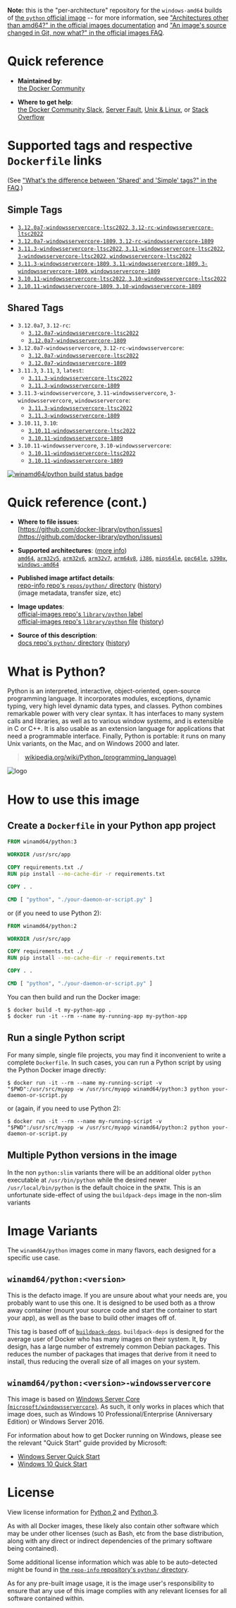 <!--

********************************************************************************

WARNING:

    DO NOT EDIT "python/README.md"

    IT IS AUTO-GENERATED

    (from the other files in "python/" combined with a set of templates)

********************************************************************************

-->

**Note:** this is the "per-architecture" repository for the `windows-amd64` builds of [the `python` official image](https://hub.docker.com/_/python) -- for more information, see ["Architectures other than amd64?" in the official images documentation](https://github.com/docker-library/official-images#architectures-other-than-amd64) and ["An image's source changed in Git, now what?" in the official images FAQ](https://github.com/docker-library/faq#an-images-source-changed-in-git-now-what).

# Quick reference

-	**Maintained by**:  
	[the Docker Community](https://github.com/docker-library/python)

-	**Where to get help**:  
	[the Docker Community Slack](https://dockr.ly/comm-slack), [Server Fault](https://serverfault.com/help/on-topic), [Unix & Linux](https://unix.stackexchange.com/help/on-topic), or [Stack Overflow](https://stackoverflow.com/help/on-topic)

# Supported tags and respective `Dockerfile` links

(See ["What's the difference between 'Shared' and 'Simple' tags?" in the FAQ](https://github.com/docker-library/faq#whats-the-difference-between-shared-and-simple-tags).)

## Simple Tags

-	[`3.12.0a7-windowsservercore-ltsc2022`, `3.12-rc-windowsservercore-ltsc2022`](https://github.com/docker-library/python/blob/b89beeabaf2aaa8e2507a67a8e2b7f0f3fcac6ce/3.12-rc/windows/windowsservercore-ltsc2022/Dockerfile)
-	[`3.12.0a7-windowsservercore-1809`, `3.12-rc-windowsservercore-1809`](https://github.com/docker-library/python/blob/b89beeabaf2aaa8e2507a67a8e2b7f0f3fcac6ce/3.12-rc/windows/windowsservercore-1809/Dockerfile)
-	[`3.11.3-windowsservercore-ltsc2022`, `3.11-windowsservercore-ltsc2022`, `3-windowsservercore-ltsc2022`, `windowsservercore-ltsc2022`](https://github.com/docker-library/python/blob/e730c629591d925f7502caeec840c033a19c7cb5/3.11/windows/windowsservercore-ltsc2022/Dockerfile)
-	[`3.11.3-windowsservercore-1809`, `3.11-windowsservercore-1809`, `3-windowsservercore-1809`, `windowsservercore-1809`](https://github.com/docker-library/python/blob/e730c629591d925f7502caeec840c033a19c7cb5/3.11/windows/windowsservercore-1809/Dockerfile)
-	[`3.10.11-windowsservercore-ltsc2022`, `3.10-windowsservercore-ltsc2022`](https://github.com/docker-library/python/blob/ea370b5e2b44af9837ca7634f34c4e3a5c9067fc/3.10/windows/windowsservercore-ltsc2022/Dockerfile)
-	[`3.10.11-windowsservercore-1809`, `3.10-windowsservercore-1809`](https://github.com/docker-library/python/blob/ea370b5e2b44af9837ca7634f34c4e3a5c9067fc/3.10/windows/windowsservercore-1809/Dockerfile)

## Shared Tags

-	`3.12.0a7`, `3.12-rc`:
	-	[`3.12.0a7-windowsservercore-ltsc2022`](https://github.com/docker-library/python/blob/b89beeabaf2aaa8e2507a67a8e2b7f0f3fcac6ce/3.12-rc/windows/windowsservercore-ltsc2022/Dockerfile)
	-	[`3.12.0a7-windowsservercore-1809`](https://github.com/docker-library/python/blob/b89beeabaf2aaa8e2507a67a8e2b7f0f3fcac6ce/3.12-rc/windows/windowsservercore-1809/Dockerfile)
-	`3.12.0a7-windowsservercore`, `3.12-rc-windowsservercore`:
	-	[`3.12.0a7-windowsservercore-ltsc2022`](https://github.com/docker-library/python/blob/b89beeabaf2aaa8e2507a67a8e2b7f0f3fcac6ce/3.12-rc/windows/windowsservercore-ltsc2022/Dockerfile)
	-	[`3.12.0a7-windowsservercore-1809`](https://github.com/docker-library/python/blob/b89beeabaf2aaa8e2507a67a8e2b7f0f3fcac6ce/3.12-rc/windows/windowsservercore-1809/Dockerfile)
-	`3.11.3`, `3.11`, `3`, `latest`:
	-	[`3.11.3-windowsservercore-ltsc2022`](https://github.com/docker-library/python/blob/e730c629591d925f7502caeec840c033a19c7cb5/3.11/windows/windowsservercore-ltsc2022/Dockerfile)
	-	[`3.11.3-windowsservercore-1809`](https://github.com/docker-library/python/blob/e730c629591d925f7502caeec840c033a19c7cb5/3.11/windows/windowsservercore-1809/Dockerfile)
-	`3.11.3-windowsservercore`, `3.11-windowsservercore`, `3-windowsservercore`, `windowsservercore`:
	-	[`3.11.3-windowsservercore-ltsc2022`](https://github.com/docker-library/python/blob/e730c629591d925f7502caeec840c033a19c7cb5/3.11/windows/windowsservercore-ltsc2022/Dockerfile)
	-	[`3.11.3-windowsservercore-1809`](https://github.com/docker-library/python/blob/e730c629591d925f7502caeec840c033a19c7cb5/3.11/windows/windowsservercore-1809/Dockerfile)
-	`3.10.11`, `3.10`:
	-	[`3.10.11-windowsservercore-ltsc2022`](https://github.com/docker-library/python/blob/ea370b5e2b44af9837ca7634f34c4e3a5c9067fc/3.10/windows/windowsservercore-ltsc2022/Dockerfile)
	-	[`3.10.11-windowsservercore-1809`](https://github.com/docker-library/python/blob/ea370b5e2b44af9837ca7634f34c4e3a5c9067fc/3.10/windows/windowsservercore-1809/Dockerfile)
-	`3.10.11-windowsservercore`, `3.10-windowsservercore`:
	-	[`3.10.11-windowsservercore-ltsc2022`](https://github.com/docker-library/python/blob/ea370b5e2b44af9837ca7634f34c4e3a5c9067fc/3.10/windows/windowsservercore-ltsc2022/Dockerfile)
	-	[`3.10.11-windowsservercore-1809`](https://github.com/docker-library/python/blob/ea370b5e2b44af9837ca7634f34c4e3a5c9067fc/3.10/windows/windowsservercore-1809/Dockerfile)

[![winamd64/python build status badge](https://img.shields.io/jenkins/s/https/doi-janky.infosiftr.net/job/multiarch/job/windows-amd64/job/python.svg?label=winamd64/python%20%20build%20job)](https://doi-janky.infosiftr.net/job/multiarch/job/windows-amd64/job/python/)

# Quick reference (cont.)

-	**Where to file issues**:  
	[https://github.com/docker-library/python/issues](https://github.com/docker-library/python/issues)

-	**Supported architectures**: ([more info](https://github.com/docker-library/official-images#architectures-other-than-amd64))  
	[`amd64`](https://hub.docker.com/r/amd64/python/), [`arm32v5`](https://hub.docker.com/r/arm32v5/python/), [`arm32v6`](https://hub.docker.com/r/arm32v6/python/), [`arm32v7`](https://hub.docker.com/r/arm32v7/python/), [`arm64v8`](https://hub.docker.com/r/arm64v8/python/), [`i386`](https://hub.docker.com/r/i386/python/), [`mips64le`](https://hub.docker.com/r/mips64le/python/), [`ppc64le`](https://hub.docker.com/r/ppc64le/python/), [`s390x`](https://hub.docker.com/r/s390x/python/), [`windows-amd64`](https://hub.docker.com/r/winamd64/python/)

-	**Published image artifact details**:  
	[repo-info repo's `repos/python/` directory](https://github.com/docker-library/repo-info/blob/master/repos/python) ([history](https://github.com/docker-library/repo-info/commits/master/repos/python))  
	(image metadata, transfer size, etc)

-	**Image updates**:  
	[official-images repo's `library/python` label](https://github.com/docker-library/official-images/issues?q=label%3Alibrary%2Fpython)  
	[official-images repo's `library/python` file](https://github.com/docker-library/official-images/blob/master/library/python) ([history](https://github.com/docker-library/official-images/commits/master/library/python))

-	**Source of this description**:  
	[docs repo's `python/` directory](https://github.com/docker-library/docs/tree/master/python) ([history](https://github.com/docker-library/docs/commits/master/python))

# What is Python?

Python is an interpreted, interactive, object-oriented, open-source programming language. It incorporates modules, exceptions, dynamic typing, very high level dynamic data types, and classes. Python combines remarkable power with very clear syntax. It has interfaces to many system calls and libraries, as well as to various window systems, and is extensible in C or C++. It is also usable as an extension language for applications that need a programmable interface. Finally, Python is portable: it runs on many Unix variants, on the Mac, and on Windows 2000 and later.

> [wikipedia.org/wiki/Python_(programming_language)](https://en.wikipedia.org/wiki/Python_%28programming_language%29)

![logo](https://raw.githubusercontent.com/docker-library/docs/01c12653951b2fe592c1f93a13b4e289ada0e3a1/python/logo.png)

# How to use this image

## Create a `Dockerfile` in your Python app project

```dockerfile
FROM winamd64/python:3

WORKDIR /usr/src/app

COPY requirements.txt ./
RUN pip install --no-cache-dir -r requirements.txt

COPY . .

CMD [ "python", "./your-daemon-or-script.py" ]
```

or (if you need to use Python 2):

```dockerfile
FROM winamd64/python:2

WORKDIR /usr/src/app

COPY requirements.txt ./
RUN pip install --no-cache-dir -r requirements.txt

COPY . .

CMD [ "python", "./your-daemon-or-script.py" ]
```

You can then build and run the Docker image:

```console
$ docker build -t my-python-app .
$ docker run -it --rm --name my-running-app my-python-app
```

## Run a single Python script

For many simple, single file projects, you may find it inconvenient to write a complete `Dockerfile`. In such cases, you can run a Python script by using the Python Docker image directly:

```console
$ docker run -it --rm --name my-running-script -v "$PWD":/usr/src/myapp -w /usr/src/myapp winamd64/python:3 python your-daemon-or-script.py
```

or (again, if you need to use Python 2):

```console
$ docker run -it --rm --name my-running-script -v "$PWD":/usr/src/myapp -w /usr/src/myapp winamd64/python:2 python your-daemon-or-script.py
```

## Multiple Python versions in the image

In the non `python:slim` variants there will be an additional older `python` executable at `/usr/bin/python` while the desired newer `/usr/local/bin/python` is the default choice in the `$PATH`. This is an unfortunate side-effect of using the `buildpack-deps` image in the non-slim variants

# Image Variants

The `winamd64/python` images come in many flavors, each designed for a specific use case.

## `winamd64/python:<version>`

This is the defacto image. If you are unsure about what your needs are, you probably want to use this one. It is designed to be used both as a throw away container (mount your source code and start the container to start your app), as well as the base to build other images off of.

This tag is based off of [`buildpack-deps`](https://hub.docker.com/_/buildpack-deps/). `buildpack-deps` is designed for the average user of Docker who has many images on their system. It, by design, has a large number of extremely common Debian packages. This reduces the number of packages that images that derive from it need to install, thus reducing the overall size of all images on your system.

## `winamd64/python:<version>-windowsservercore`

This image is based on [Windows Server Core (`microsoft/windowsservercore`)](https://hub.docker.com/r/microsoft/windowsservercore/). As such, it only works in places which that image does, such as Windows 10 Professional/Enterprise (Anniversary Edition) or Windows Server 2016.

For information about how to get Docker running on Windows, please see the relevant "Quick Start" guide provided by Microsoft:

-	[Windows Server Quick Start](https://msdn.microsoft.com/en-us/virtualization/windowscontainers/quick_start/quick_start_windows_server)
-	[Windows 10 Quick Start](https://msdn.microsoft.com/en-us/virtualization/windowscontainers/quick_start/quick_start_windows_10)

# License

View license information for [Python 2](https://docs.python.org/2/license.html) and [Python 3](https://docs.python.org/3/license.html).

As with all Docker images, these likely also contain other software which may be under other licenses (such as Bash, etc from the base distribution, along with any direct or indirect dependencies of the primary software being contained).

Some additional license information which was able to be auto-detected might be found in [the `repo-info` repository's `python/` directory](https://github.com/docker-library/repo-info/tree/master/repos/python).

As for any pre-built image usage, it is the image user's responsibility to ensure that any use of this image complies with any relevant licenses for all software contained within.
